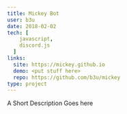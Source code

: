 ```yaml
---
title: Mickey Bot
user: b3u
date: 2018-02-02
tech: [
    javascript,
    discord.js
  ]
links:
  site: https://mickey.github.io
  demo: <put stuff here>
  repo: https://github.com/b3u/mickey
type: project
---
```


A Short Description Goes here
